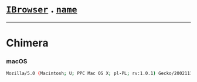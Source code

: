 # [`IBrowser`](/api/main/get-browser.md) . [`name`](../name.md)
---
# Chimera

### macOS

```sh
Mozilla/5.0 (Macintosh; U; PPC Mac OS X; pl-PL; rv:1.0.1) Gecko/20021111 Chimera/0.6
```